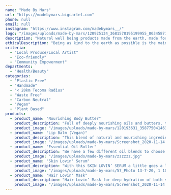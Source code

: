 ```yaml
---
name: "Made By Mars"
url: "https://madebymars.bigcartel.com"
phone: null
email: null
instagram: "https://www.instagram.com/madebymars__/"
logo: "/images/uploads/made-by-mars/120925134_3681578195199955_8034587125251848215_n.jpg"
description: "Natural well being products made from the earth, made for whatever your body or soul is craving. \r\nTrying to offer a sustainable and eco-friendly alternative to single use skincare products by repurposing and recycling packaging when available, refilling jars at a discounted rate & only purchasing new packaging when it can biodegrade or be used time and time again. \r\n\r\nEvery purchase is contributing to ocean clean up projects in Australia and worldwide; alternating organisations each month. We are currently looking into supporting some smaller local causes too! Stay Tuned!\r\n\r\nI try my best to only put the best vibrations into your products! So you better believe there is plenty of dancing, love & intention stirred into every batch!"
ethicalDescription: "Being as kind to the earth as possible is the main reason for creating Made By Mars. Only using biodegradable, reusable or recycled packaging is important in reducing waste. \r\n\r\nEnsuring any ingredient used is cruelty free and trying to use organic as much as possible is important as we want you to be able to use our products guilt free and know there are no hidden nasties going onto your body. We will be a 100% vegan company by the end of 2020 (Just waiting until all current beeswax stock is used up)."
criteria:
  - "Local Produce/Local Artist"
  - "Eco-friendly"
  - "Community Empowerment"
departments:
  - "Health/Beauty"
categories:
  - "Plastic Free"
  - "Handmade"
  - "< 20km Tecoma Radius"
  - "Waste Free"
  - "Carbon Neutral"
  - "Vegan"
  - "Plant Based"
products:
  - product_name: "Nourishing Body Butter"
    product_description: "Full of deeply nourishing oils and butters, this whipped your body butter absorbs quickly and leaves your skin super hydrated and smelling delicious too!\r\n\r\nBeautiful for all skin types."
    product_image: "/images/uploads/made-by-mars/120193631_3587750414638708_4255173585821330068_n.jpg"
  - product_name: "Lip Balm (Vegan)"
    product_description: "This blend of natural and nourishing ingredients has been a crowd favourite from day one. With various scents available, your lips should be left feeling very loved no matter your taste!\r\n\r\nMade from all natural and vegan ingredients!"
    product_image: "/images/uploads/made-by-mars/Screenshot_2020-11-14 Made By Mars ✨ Made With Love ( madebymars_) is on Instagram.png"
  - product_name: "Essential Oil Roller"
    product_description: "We have a few different oil blends to choose from.\r\n\r\nFrom fresh & citrusy to energise and uplift, or rosemary & lavender blends to relax or boost your mind. You can choose from already established blends or create your own!!!\r\n\r\nJust shoot us through an email with what you would like and we will create something delicious just for you!"
    product_image: "/images/uploads/made-by-mars/zzzzzz.jpg"
  - product_name: "Skin Lovin' Serum"
    product_description: "With this SKIN LOVIN’ SERUM a little goes a long way! A couple of drops will leave your face hydrated & dewy.\r\n\r\nFull of yummy vitamins, minerals & oils; some magic ingredients being Hemp Seed, Almond & Tamanu Oil which are known to help moisturise and be kind to acne prone skin, smooth lines and getting that glow!\r\n\r\nThis product is one of our most popular creations, have a read of our reviews to see how our Skin Lovin' Serum has helped some our beautiful customers!\r\n\r\nCan be used on face & body!"
    product_image: "/images/uploads/made-by-mars/57_Photo 13-7-20, 1 10 26 pm_5470.jpg"
  - product_name: "Hair Lovin' Mask"
    product_description: "Hair Lovin’ Mask for deep hydration of both scalp and hair. This treatment is useful for detangling, smoothing, nourishing and hopefully helping you get to your hair goals!\r\n\r\nWeak hair is quite porous, so this blend of oils works to fills those gaps to help strengthen your locks!\r\n\r\nApply to damp hair, leave in for 20 mins or overnight and wash out as normal.\r\nCan also be used as a leave in conditioner! Rub a small amount between your fingers and rub through damp hair to lock in moisture and promote hair health. Use any left on your fingers and rub into your skin (double win!)"
    product_image: "/images/uploads/made-by-mars/Screenshot_2020-11-14 HAIR LOVIN_ MASK.png"
---
```

